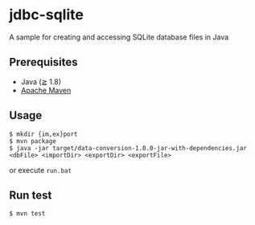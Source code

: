 # jdbc-sqlite

A sample for creating and accessing SQLite database files in Java

## Prerequisites

- Java (≧ 1.8)
- [Apache Maven](https://maven.apache.org/)

## Usage

```
$ mkdir {im,ex}port
$ mvn package
$ java -jar target/data-conversion-1.0.0-jar-with-dependencies.jar <dbFile> <importDir> <exportDir> <exportFile>
```

or execute `run.bat`

## Run test

```
$ mvn test
```
